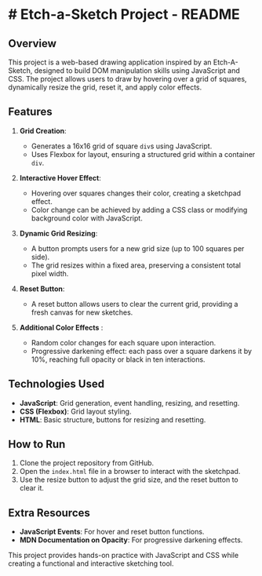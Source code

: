 # # Etch-a-Sketch Project - README

## Overview
This project is a web-based drawing application inspired by an Etch-A-Sketch, designed to build DOM manipulation skills using JavaScript and CSS. The project allows users to draw by hovering over a grid of squares, dynamically resize the grid, reset it, and apply color effects.

## Features
1. **Grid Creation**:
   - Generates a 16x16 grid of square `div`s using JavaScript.
   - Uses Flexbox for layout, ensuring a structured grid within a container `div`.

2. **Interactive Hover Effect**:
   - Hovering over squares changes their color, creating a sketchpad effect.
   - Color change can be achieved by adding a CSS class or modifying background color with JavaScript.

3. **Dynamic Grid Resizing**:
   - A button prompts users for a new grid size (up to 100 squares per side).
   - The grid resizes within a fixed area, preserving a consistent total pixel width.

4. **Reset Button**:
   - A reset button allows users to clear the current grid, providing a fresh canvas for new sketches.

5. **Additional Color Effects** :
   - Random color changes for each square upon interaction.
   - Progressive darkening effect: each pass over a square darkens it by 10%, reaching full opacity or black in ten interactions.

## Technologies Used
- **JavaScript**: Grid generation, event handling, resizing, and resetting.
- **CSS (Flexbox)**: Grid layout styling.
- **HTML**: Basic structure, buttons for resizing and resetting.

## How to Run
1. Clone the project repository from GitHub.
2. Open the `index.html` file in a browser to interact with the sketchpad.
3. Use the resize button to adjust the grid size, and the reset button to clear it.

## Extra Resources
- **JavaScript Events**: For hover and reset button functions.
- **MDN Documentation on Opacity**: For progressive darkening effects.

This project provides hands-on practice with JavaScript and CSS while creating a functional and interactive sketching tool.
